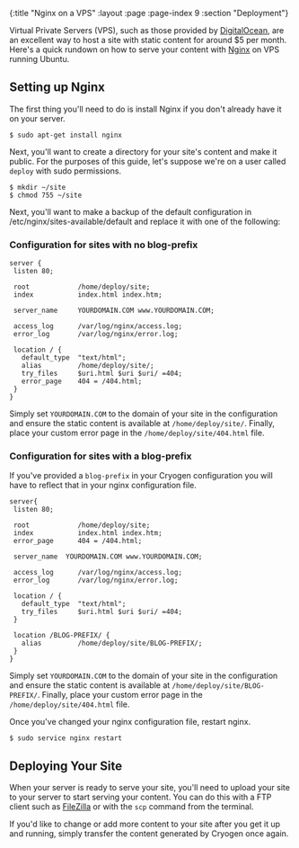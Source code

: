 {:title "Nginx on a VPS"
 :layout :page
 :page-index 9
 :section "Deployment"}

Virtual Private Servers (VPS), such as those provided by [DigitalOcean](https://www.digitalocean.com/), are an excellent way to host a site with static content for around $5 per month. Here's a quick rundown on how to serve your content with [Nginx](http://wiki.nginx.org/) on VPS running Ubuntu.

## Setting up Nginx

The first thing you'll need to do is install Nginx if you don't already have it on your server.

```
$ sudo apt-get install nginx
```

Next, you'll want to create a directory for your site's content and make it public. For the purposes of this guide, let's suppose we're on a user called `deploy` with sudo permissions.

```
$ mkdir ~/site
$ chmod 755 ~/site
```

Next, you'll want to make a backup of the default configuration in /etc/nginx/sites-available/default and replace it with one of the following:

### Configuration for sites with no blog-prefix

```
server {
 listen 80;

 root            /home/deploy/site;
 index           index.html index.htm;

 server_name     YOURDOMAIN.COM www.YOURDOMAIN.COM;

 access_log      /var/log/nginx/access.log;
 error_log       /var/log/nginx/error.log;

 location / {
   default_type  "text/html";
   alias         /home/deploy/site/;
   try_files     $uri.html $uri $uri/ =404;
   error_page    404 = /404.html;
 }
}
```

Simply set `YOURDOMAIN.COM` to the domain of your site in the configuration and ensure the static content is available at `/home/deploy/site/`. Finally, place your custom error page in the `/home/deploy/site/404.html` file.

### Configuration for sites with a blog-prefix

If you've provided a `blog-prefix` in your Cryogen configuration you will have to reflect that in your nginx configuration file.

```
server{
 listen 80;

 root            /home/deploy/site;
 index           index.html index.htm;
 error_page      404 = /404.html;

 server_name  YOURDOMAIN.COM www.YOURDOMAIN.COM;

 access_log      /var/log/nginx/access.log;
 error_log       /var/log/nginx/error.log;

 location / {
   default_type  "text/html";
   try_files     $uri.html $uri $uri/ =404;
 }

 location /BLOG-PREFIX/ {
   alias         /home/deploy/site/BLOG-PREFIX/;
 }
}
```

Simply set `YOURDOMAIN.COM` to the domain of your site in the configuration and ensure the static content is available at `/home/deploy/site/BLOG-PREFIX/`. Finally, place your custom error page in the `/home/deploy/site/404.html` file.

Once you've changed your nginx configuration file, restart nginx.

```
$ sudo service nginx restart
```

## Deploying Your Site

When your server is ready to serve your site, you'll need to upload your site to your server to start serving your content. You can do this with a FTP client such as [FileZilla](https://filezilla-project.org/) or with the `scp` command from the terminal.

If you'd like to change or add more content to your site after you get it up and running, simply transfer the content generated by Cryogen once again.
